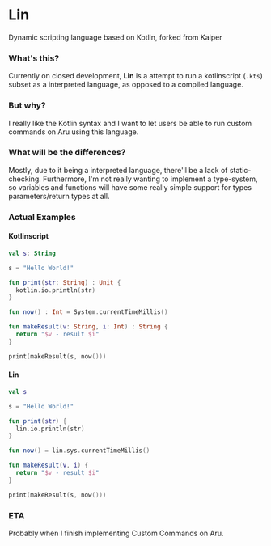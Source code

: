 # Lin
Dynamic scripting language based on Kotlin, forked from Kaiper

### What's this?

Currently on closed development, **Lin** is a attempt to run a kotlinscript (`.kts`) subset as a interpreted language, as opposed to a compiled language.

### But why?

I really like the Kotlin syntax and I want to let users be able to run custom commands on Aru using this language.

### What will be the differences?

Mostly, due to it being a interpreted language, there'll be a lack of static-checking. Furthermore, I'm not really wanting to implement a type-system, so variables and functions will have some really simple support for types parameters/return types at all.

### Actual Examples

#### Kotlinscript
```kts
val s: String

s = "Hello World!"

fun print(str: String) : Unit {
  kotlin.io.println(str)
}

fun now() : Int = System.currentTimeMillis()

fun makeResult(v: String, i: Int) : String {
  return "$v - result $i"
}

print(makeResult(s, now()))
```

#### Lin
```kts
val s

s = "Hello World!"

fun print(str) {
  lin.io.println(str)
}

fun now() = lin.sys.currentTimeMillis()

fun makeResult(v, i) {
  return "$v - result $i"
}

print(makeResult(s, now()))
```

### ETA

Probably when I finish implementing Custom Commands on Aru.
